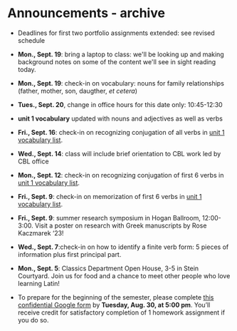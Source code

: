 # Announcements - archive


- Deadlines for first two portfolio assignments extended: see revised schedule
- **Mon., Sept. 19**:  bring a laptop to class: we'll be looking up and making background notes on some of the content we'll see in sight reading today.
- **Mon., Sept. 19**: check-in on vocabulary: nouns for family relationships (father, mother, son, daugther, *et cetera*)
- **Tues., Sept. 20**, change in office hours for this date only: 10:45-12:30
- **unit 1 vocabulary** updated with nouns and adjectives as well as verbs
- **Fri., Sept. 16**: check-in on recognizing conjugation of all verbs in [unit 1 vocabulary list](./modules/unit1/vocab1/).
- **Wed., Sept. 14**: class will include brief orientation to CBL work led by CBL office
- **Mon., Sept. 12**: check-in on recognizing conjugation of first 6 verbs in [unit 1 vocabulary list](./modules/unit1/vocab1/).
- **Fri., Sept. 9**: check-in on memorization of first 6 verbs in [unit 1 vocabulary list](./modules/unit1/vocab1/).
- **Fri., Sept. 9**: summer research symposium in Hogan Ballroom, 12:00-3:00. Visit a poster on research with Greek manuscripts by Rose Kaczmarek ‘23!
- **Wed., Sept. 7**:check-in on how to identify a finite verb form: 5 pieces of information plus first principal part.

- **Mon., Sept. 5**: Classics Department Open House, 3-5 in Stein Courtyard. Join us for food and a chance to meet other people who love learning Latin!
- To prepare for the beginning of the semester, please complete [this confidential Google form](https://forms.gle/Wm1tyXVYTfzhTb8q7) by **Tuesday, Aug. 30, at 5:00 pm**. You’ll receive credit for satisfactory completion of 1 homework assignment if you do so.
